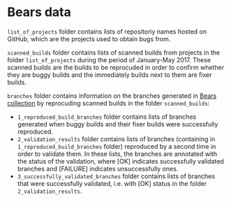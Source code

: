# Bears data

`list_of_projects` folder contains lists of repositoriy names hosted on GitHub, which are the projects used to obtain bugs from.

`scanned_builds` folder contains lists of scanned builds from projects in the folder `list_of_projects` during the period of January-May 2017. These scanned builds are the builds to be reprocuded in order to confirm whether they are buggy builds and the immediately builds next to them are fixer builds.

`branches` folder contains information on the branches generated in [Bears collection](https://github.com/surli/bugs-collection) by reprocuding scanned builds in the folder `scanned_builds`:

  * `1_reproduced_build_branches` folder contains lists of branches generated when buggy builds and their fixer builds were successfully reproduced.
  * `2_validation_results` folder contains lists of branches (containing in `1_reproduced_build_branches` folder) reproduced by a second time in order to validate them. In these lists, the branches are annotated with the status of the validation, where [OK] indicates successfully validated branches and [FAILURE] indicates unsuccessfully ones.
  * `3_successfully_validated_branches` folder contains lists of branches that were successfully validated, i.e. with [OK] status in the folder `2_validation_results`.
